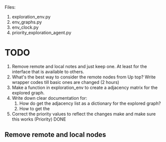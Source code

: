 Files:
1. exploration_env.py
2. env_graphs.py
3. env_clock.py
4. priority_exploration_agent.py

# TODO
1. Remove remote and local notes and just keep one. At least for the interface that is available to others. 
2. What's the best way to consider the remote nodes from Up top? Write wrapper codes till basic ones are changed (2 hours)
3. Make a function in exploration_env to create a adjacency matrix for the explored graph. 
4. Write down clear documentation for:
    1. How do get the adjacency list as a dictionary for the explored graph?
    2. How to get the
5. Correct the priority values to reflect the changes make and make sure this works (Priority) DONE

## Remove remote and local nodes
